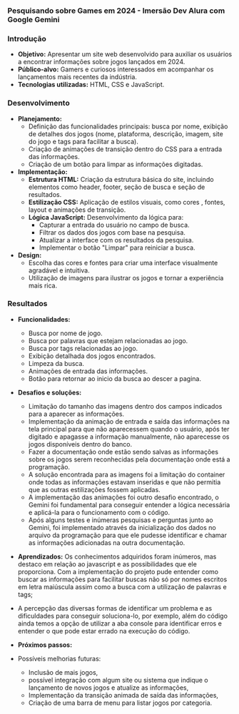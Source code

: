 ### Pesquisando sobre Games em 2024 - Imersão Dev Alura com Google Gemini

### Introdução

- **Objetivo:** Apresentar um site web desenvolvido para auxiliar os usuários a encontrar informações sobre jogos lançados em 2024.
- **Público-alvo:** Gamers e curiosos interessados em acompanhar os lançamentos mais recentes da indústria.
- **Tecnologias utilizadas:** HTML, CSS e JavaScript.

### Desenvolvimento

- **Planejamento:**
    - Definição das funcionalidades principais: busca por nome, exibição de detalhes dos jogos (nome, plataforma, descrição, imagem, site do jogo e tags para facilitar a busca).
    - Criação de animações de transição dentro do CSS para a entrada das informações.
    - Criação de um botão para limpar as informações digitadas.
- **Implementação:**
    - **Estrutura HTML:** Criação da estrutura básica do site, incluindo elementos como header, footer, seção de busca e seção de resultados.
    - **Estilização CSS:** Aplicação de estilos visuais, como cores , fontes, layout e animações de transição.
    - **Lógica JavaScript:** Desenvolvimento da lógica para:
        - Capturar a entrada do usuário no campo de busca.
        - Filtrar os dados dos jogos com base na pesquisa.
        - Atualizar a interface com os resultados da pesquisa.
        - Implementar o botão "Limpar" para reiniciar a busca.
- **Design:**
    - Escolha das cores e fontes para criar uma interface visualmente agradável e intuitiva.
    - Utilização de imagens para ilustrar os jogos e tornar a experiência mais rica.

### Resultados

- **Funcionalidades:**
    - Busca por nome de jogo.
    - Busca por palavras que estejam relacionadas ao jogo.
    - Busca por tags relacionadas ao jogo.
    - Exibição detalhada dos jogos encontrados.
    - Limpeza da busca.
    - Animações de entrada das informações.
    - Botão para retornar ao inicio da busca ao descer a pagina.
      
- **Desafios e soluções:**
    - Limitação do tamanho das imagens dentro dos campos indicados para a aparecer as informações.
    - Implementação da animação de entrada e saída das informações na tela principal para que não aparecessem quando o usuário, após ter digitado e apagasse a informação manualmente, não aparecesse os jogos disponíveis dentro do banco.
    - Fazer a documentação onde estão sendo salvas as informações sobre os jogos serem reconhecidas pela documentação onde está a programação.
    - A solução encontrada para as imagens foi a limitação do container onde todas as informações estavam inseridas e que não permitia que as outras estilizações fossem aplicadas.
    - A implementação das animações foi outro desafio encontrado, o Gemini foi fundamental para conseguir entender a lógica necessária e aplicá-la para o funcionamento com o código.
    - Após alguns testes e inúmeras pesquisas e perguntas junto ao Gemini, foi implementado através da inicialização dos dados no arquivo da programação para que ele pudesse identificar e chamar as informações adicionadas na outra documentação.

- **Aprendizados:** Os conhecimentos adquiridos foram inúmeros, mas destaco em relação ao javascript e as possibilidades que ele proporciona. Com a implementação do projeto pude entender como buscar as informações para facilitar buscas não só por nomes escritos em letra maiúscula assim como a busca com a utilização de palavras e tags;
- A percepção das diversas formas de identificar um problema e as dificuldades para conseguir soluciona-lo, por exemplo, além do código ainda temos a opção de utilizar a aba console para identificar erros e entender o que pode estar errado na execução do código.
- **Próximos passos:**
- Possíveis melhorias futuras:
    - Inclusão de mais jogos,
    - possível integração com algum site ou sistema que indique o lançamento de novos jogos e atualize as informações,
    - Implementação da transição animada de saída das informações,
    - Criação de uma barra de menu para listar jogos por categoria.
